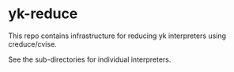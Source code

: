 # yk-reduce

This repo contains infrastructure for reducing yk interpreters using
creduce/cvise.

See the sub-directories for individual interpreters.
